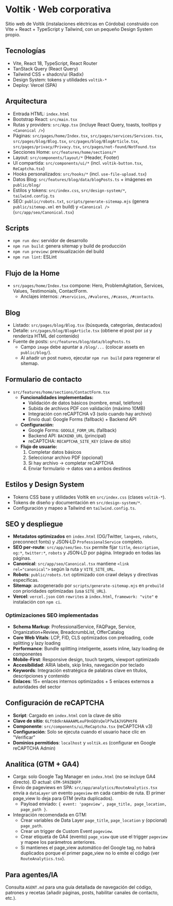 # Voltik · Web corporativa

Sitio web de Voltik (instalaciones eléctricas en Córdoba) construido con Vite + React + TypeScript y Tailwind, con un pequeño Design System propio.

## Tecnologías
- Vite, React 18, TypeScript, React Router
- TanStack Query (React Query)
- Tailwind CSS + shadcn/ui (Radix)
- Design System: tokens y utilidades `voltik-*`
- Deploy: Vercel (SPA)

## Arquitectura
- Entrada HTML: `index.html`
- Bootstrap React: `src/main.tsx`
- Rutas y providers: `src/App.tsx` (incluye React Query, toasts, tooltips y `<Canonical />`)
- Páginas: `src/pages/home/Index.tsx`, `src/pages/services/Services.tsx`, `src/pages/blog/Blog.tsx`, `src/pages/blog/BlogArticle.tsx`, `src/pages/privacy/Privacy.tsx`, `src/pages/not-found/NotFound.tsx`
- Secciones Home: `src/features/home/sections/*`
- Layout: `src/components/layout/*` (Header, Footer)
- UI compartida: `src/components/ui/*` (incl. `voltik-button.tsx`, `ReCaptcha.tsx`)
- Hooks personalizados: `src/hooks/*` (incl. `use-file-upload.tsx`)
- Datos Blog: `src/features/blog/data/blogPosts.ts` + imágenes en `public/blog/`
- Estilos y tokens: `src/index.css`, `src/design-system/*`, `tailwind.config.ts`
- SEO: `public/robots.txt`, `scripts/generate-sitemap.mjs` (genera `public/sitemap.xml` en build) y `<Canonical />` (`src/app/seo/Canonical.tsx`)

## Scripts
- `npm run dev`: servidor de desarrollo
- `npm run build`: genera sitemap y build de producción
- `npm run preview`: previsualización del build
- `npm run lint`: ESLint

## Flujo de la Home
- `src/pages/home/Index.tsx` compone: Hero, ProblemAgitation, Services, Values, Testimonials, ContactForm.
  - Anclajes internos: `/#servicios`, `/#valores`, `/#casos`, `/#contacto`.

## Blog
- Listado: `src/pages/blog/Blog.tsx` (búsqueda, categorías, destacados)
- Detalle: `src/pages/blog/BlogArticle.tsx` (obtiene el post por `id` y renderiza HTML del contenido)
- Fuente de posts: `src/features/blog/data/blogPosts.ts`
  - Campo `image` debe apuntar a `/blog/...` (colocar assets en `public/blog/`).
  - Al añadir un post nuevo, ejecutar `npm run build` para regenerar el sitemap.

## Formulario de contacto
- `src/features/home/sections/ContactForm.tsx`
  - **Funcionalidades implementadas:**
    - Validación de datos básicos (nombre, email, teléfono)
    - Subida de archivos PDF con validación (máximo 10MB)
    - Integración con reCAPTCHA v3 (solo cuando hay archivo)
    - Envío dual: Google Forms (fallback) + Backend API
  - **Configuración:**
    - Google Forms: `GOOGLE_FORM_URL` (fallback)
    - Backend API: `BACKEND_URL` (principal)
    - reCAPTCHA: `RECAPTCHA_SITE_KEY` (clave de sitio)
  - **Flujo de usuario:**
    1. Completar datos básicos
    2. Seleccionar archivo PDF (opcional)
    3. Si hay archivo → completar reCAPTCHA
    4. Enviar formulario → datos van a ambos destinos

## Estilos y Design System
- Tokens CSS base y utilidades Voltik en `src/index.css` (clases `voltik-*`).
- Tokens de diseño y documentación en `src/design-system/*`.
- Configuración y mapeo a Tailwind en `tailwind.config.ts`.

## SEO y despliegue
- **Metadatos optimizados** en `index.html` (OG/Twitter, `lang=es`, `robots`, preconnect fonts) y JSON‑LD `ProfessionalService` completo.
- **SEO per‑route**: `src/app/seo/Seo.tsx` permite fijar `title`, `description`, `og:*`, `twitter:*`, `robots` y JSON‑LD por página. Integrado en todas las páginas.
- **Canonical**: `src/app/seo/Canonical.tsx` mantiene `<link rel="canonical">` según la ruta y `VITE_SITE_URL`.
- **Robots**: `public/robots.txt` optimizado con crawl delays y directivas específicas.
- **Sitemap**: autogenerado por `scripts/generate-sitemap.mjs` en `prebuild` con prioridades optimizadas (usa `SITE_URL`).
- **Vercel**: `vercel.json` con `rewrites` a `index.html`, `framework: "vite"` e instalación con `npm ci`.

### Optimizaciones SEO implementadas
- **Schema Markup**: ProfessionalService, FAQPage, Service, Organization+Review, BreadcrumbList, OfferCatalog
- **Core Web Vitals**: LCP, FID, CLS optimizados con preloading, code splitting y lazy loading
- **Performance**: Bundle splitting inteligente, assets inline, lazy loading de componentes
- **Mobile-First**: Responsive design, touch targets, viewport optimizado
- **Accesibilidad**: ARIA labels, skip links, navegación por teclado
- **Keywords**: Integración estratégica de palabras clave en títulos, descripciones y contenido
- **Enlaces**: 15+ enlaces internos optimizados + 5 enlaces externos a autoridades del sector

## Configuración de reCAPTCHA
- **Script**: Cargado en `index.html` con la clave de sitio
- **Clave de sitio**: `6Lft8dkrAAAAAMLeuF9nGQVsQelP7wIAJVGPHtF6`
- **Componente**: `src/components/ui/ReCaptcha.tsx` (reCAPTCHA v3)
- **Configuración**: Solo se ejecuta cuando el usuario hace clic en "Verificar"
- **Dominios permitidos**: `localhost` y `voltik.es` (configurar en Google reCAPTCHA Admin)

## Analítica (GTM + GA4)
- Carga: solo Google Tag Manager en `index.html` (no se incluye GA4 directo). ID actual: `GTM-5R9ZBQFP`.
- Envío de pageviews en SPA: `src/app/analytics/RouteAnalytics.tsx` envía a `dataLayer` un evento `pageview` en cada cambio de ruta. El primer page_view lo deja para GTM (evita duplicados).
  - Payload enviado: `{ event: 'pageview', page_title, page_location, page_path }`.
- Integración recomendada en GTM:
  - Crear variables de Data Layer `page_title`, `page_location` y (opcional) `page_path`.
  - Crear un trigger de Custom Event `pageview`.
  - Crear etiqueta de GA4 (evento) `page_view` que use el trigger `pageview` y mapee los parámetros anteriores.
  - Si mantienes el page_view automático del Google tag, no habrá duplicados porque el primer page_view no lo emite el código (ver `RouteAnalytics.tsx`).

## Para agentes/IA
Consulta `AGENT.md` para una guía detallada de navegación del código, patrones y recetas (añadir páginas, posts, habilitar canales de contacto, etc.).
